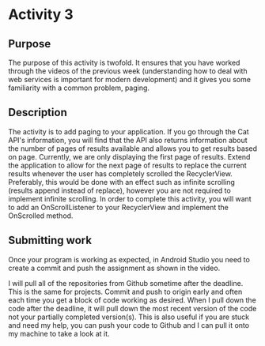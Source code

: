# Activity 3

## Purpose
The purpose of this activity is twofold. It ensures that you have worked through the videos of the previous week (understanding how to deal with web services is important for modern development) and it gives you some familiarity with a common problem, paging.  

## Description
The activity is to add paging to your application. If you go through the Cat API's information, you will find that the API also returns information about the number of pages of results available and allows you to get results based on page. Currently, we are only displaying the first page of results. Extend the application to allow for the next page of results to replace the current results whenever the user has completely scrolled the RecyclerView. Preferably, this would be done with an effect such as infinite scrolling (results append instead of replace), however you are not required to implement infinite scrolling. In order to complete this activity, you will want to add an OnScrollListener to your RecyclerView and implement the OnScrolled method.  

## Submitting work
Once your program is working as expected, in Android Studio you need to create a commit and push the assignment as shown in the video.

I will pull all of the repositories from Github sometime after the deadline. This is the same for projects. 
Commit and push to origin early and often each time you get a block of code working as desired.
When I pull down the code after the deadline, it will pull down the most recent version of the code not your partially completed version(s).
This is also useful if you are stuck and need my help, you can push your code to Github and I can pull it onto my machine to take a look at it.
